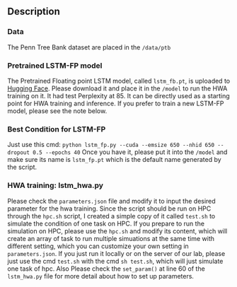 ## Description

### Data

The Penn Tree Bank dataset are placed in the ```/data/ptb```

### Pretrained LSTM-FP model

The Pretrained Floating point LSTM model, called ```lstm_fb.pt```, is uploaded to [Hugging Face](https://huggingface.co/MarvinZhw/LSTM-FP-PTB/tree/main). Please download it and place it in the ```/model``` to run the HWA training on it. It had test Perplexity at 85. It can be directly used as a starting point for HWA training and inference. If you prefer to train a new LSTM-FP model, please see the note below.

### Best Condition for LSTM-FP

Just use this cmd:
```python lstm_fp.py --cuda --emsize 650 --nhid 650 --dropout 0.5 --epochs 40```
Once you have it, please put it into the ```/model``` and make sure its name is ```lstm_fp.pt``` which is the default name generated by the script.

### HWA training: lstm_hwa.py

Please check the ```parameters.json``` file and modify it to input the desired parameter for the hwa training. Since the script should be run on HPC through the ```hpc.sh``` script, I created a simple copy of it called ```test.sh``` to simulate the condition of one task on HPC. If you prepare to run the simulation on HPC, please use the ```hpc.sh``` and modify its content, which will create an array of task to run multiple simuations at the same time with different setting, which you can customize your own setting in ```parameters.json```. If you just run it locally or on the server of our lab, please just use the cmd ```test.sh``` with the cmd ```sh test.sh```, which will just simulate one task of hpc. Also Please check the ```set_param()``` at line 60 of the ```lstm_hwa.py``` file for more detail about how to set up parameters.